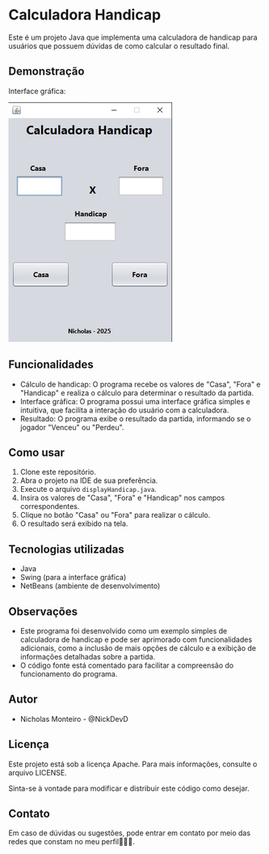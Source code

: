 # Calculadora Handicap 

Este é um projeto Java que implementa uma calculadora de handicap para usuários que possuem dúvidas de como calcular o resultado final.

## Demonstração

Interface gráfica:

![](assets/display.png)

## Funcionalidades

* Cálculo de handicap: O programa recebe os valores de "Casa", "Fora" e "Handicap" e realiza o cálculo para determinar o resultado da partida.
* Interface gráfica: O programa possui uma interface gráfica simples e intuitiva, que facilita a interação do usuário com a calculadora.
* Resultado: O programa exibe o resultado da partida, informando se o jogador "Venceu" ou "Perdeu".

## Como usar

1. Clone este repositório.
2. Abra o projeto na IDE de sua preferência.
3. Execute o arquivo `displayHandicap.java`.
4. Insira os valores de "Casa", "Fora" e "Handicap" nos campos correspondentes.
5. Clique no botão "Casa" ou "Fora" para realizar o cálculo.
6. O resultado será exibido na tela.

## Tecnologias utilizadas

* Java
* Swing (para a interface gráfica)
* NetBeans (ambiente de desenvolvimento)

## Observações

* Este programa foi desenvolvido como um exemplo simples de calculadora de handicap e pode ser aprimorado com funcionalidades adicionais, como a inclusão de mais opções de cálculo e a exibição de informações detalhadas sobre a partida.
* O código fonte está comentado para facilitar a compreensão do funcionamento do programa.

## Autor

* Nicholas Monteiro - @NickDevD

## Licença

Este projeto está sob a licença Apache. Para mais informações, consulte o arquivo LICENSE.

Sinta-se à vontade para modificar e distribuir este código como desejar.

## Contato

Em caso de dúvidas ou sugestões, pode entrar em contato por meio das redes que constam no meu perfil👩🏾‍💻.
